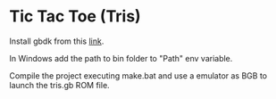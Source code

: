 # Tic Tac Toe (Tris)

Install gbdk from this [link](https://github.com/gbdk-2020/gbdk-2020/releases).

In Windows add the path to bin folder to "Path" env variable.

Compile the project executing make.bat and use a emulator as BGB to launch the tris.gb ROM file.